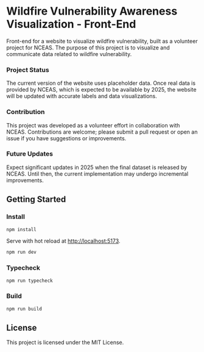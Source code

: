 # Wildfire Vulnerability Awareness Visualization - Front-End

Front-end for a website to visualize wildfire vulnerability, built as a volunteer project for NCEAS. The purpose of this project is to visualize and communicate data related to wildfire vulnerability.

### Project Status

The current version of the website uses placeholder data. Once real data is provided by NCEAS, which is expected to be available by 2025, the website will be updated with accurate labels and data visualizations.

### Contribution

This project was developed as a volunteer effort in collaboration with NCEAS. Contributions are welcome; please submit a pull request or open an issue if you have suggestions or improvements.

### Future Updates

Expect significant updates in 2025 when the final dataset is released by NCEAS. Until then, the current implementation may undergo incremental improvements.

## Getting Started

### Install

```bash
npm install
```

Serve with hot reload at <http://localhost:5173>.

```bash
npm run dev
```

### Typecheck

```bash
npm run typecheck
```

### Build

```bash
npm run build
```

## License

This project is licensed under the MIT License.
